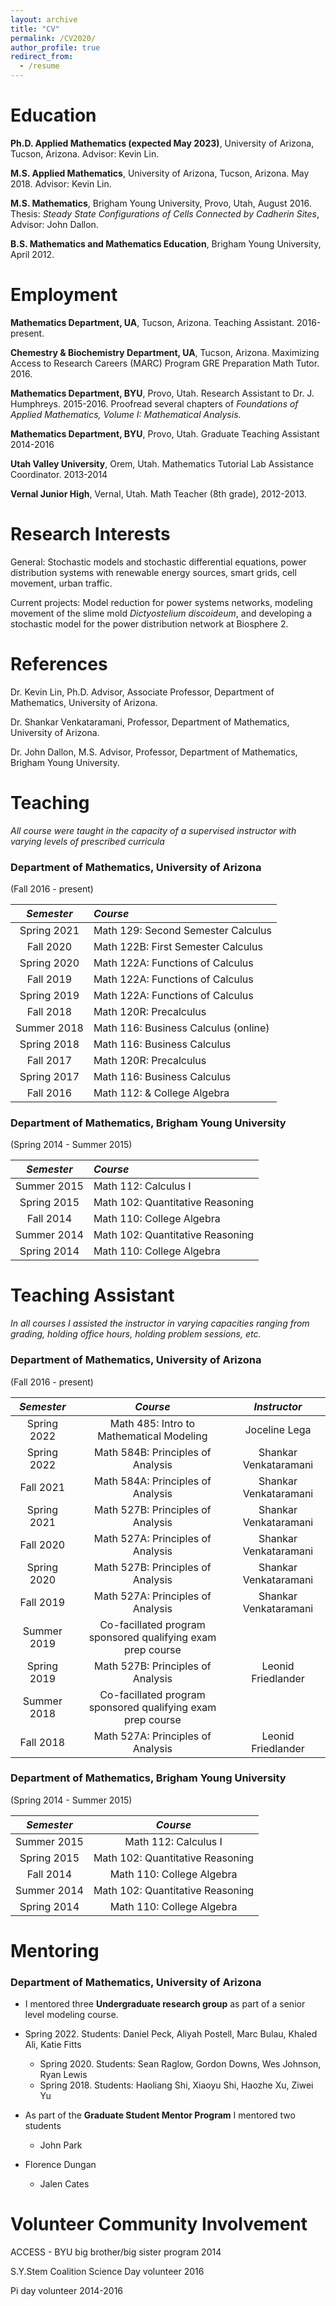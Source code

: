 ```yaml
---
layout: archive
title: "CV"
permalink: /CV2020/
author_profile: true
redirect_from:
  - /resume
---
```



# Education
**Ph.D. Applied Mathematics (expected
May 2023)**, University of Arizona, Tucson, Arizona.
Advisor: Kevin Lin.

**M.S. Applied Mathematics**, University of Arizona,
Tucson, Arizona. May 2018. Advisor: Kevin Lin.

**M.S. Mathematics**, Brigham Young University, Provo,
Utah, August 2016. Thesis: *Steady State Configurations of Cells
Connected by Cadherin Sites*, Advisor: John Dallon.

**B.S. Mathematics and Mathematics Education**, Brigham Young University, April 2012.

# Employment

**Mathematics Department, UA**, Tucson, Arizona. Teaching
Assistant. 2016-present.

**Chemestry & Biochemistry Department, UA**, Tucson,
Arizona. Maximizing Access to Research Careers (MARC) Program GRE
Preparation Math Tutor. 2016.

**Mathematics Department, BYU**, Provo, Utah. Research
Assistant to Dr. J. Humphreys. 2015-2016. Proofread several chapters of
*Foundations of Applied Mathematics, Volume I: Mathematical
Analysis.*

**Mathematics Department, BYU**, Provo, Utah. Graduate
Teaching Assistant 2014-2016

**Utah Valley University**, Orem, Utah. Mathematics
Tutorial Lab Assistance Coordinator. 2013-2014

**Vernal Junior High**, Vernal, Utah. Math Teacher (8th
grade), 2012-2013.

# Research Interests
General: Stochastic models and
stochastic differential equations, power distribution systems with
renewable energy sources, smart grids, cell movement, urban traffic.

Current projects: Model reduction for power systems networks, modeling
movement of the slime mold *Dictyostelium discoideum*, and developing a
stochastic model for the power distribution network at Biosphere 2.

# References

Dr. Kevin Lin, Ph.D. Advisor, Associate Professor, Department of
Mathematics, University of Arizona.

Dr. Shankar Venkataramani, Professor, Department of Mathematics,
University of Arizona.

Dr. John Dallon, M.S. Advisor, Professor, Department of Mathematics,
Brigham Young University.

# Teaching
*All course were taught in the capacity of a
supervised instructor with varying levels of prescribed
curricula*
### Department of Mathematics, University of Arizona
(Fall 2016 - present)

|*Semester* | *Course*|
|:---:|:---|
|Spring 2021 | Math 129:  Second Semester Calculus |
|Fall 2020 | Math 122B: First Semester Calculus |
|Spring 2020 | Math 122A: Functions of Calculus|
|Fall 2019 | Math 122A: Functions of Calculus|
|Spring 2019 | Math 122A: Functions of Calculus|
|Fall 2018 | Math 120R: Precalculus|
|Summer 2018 | Math 116: Business Calculus (online)|
|Spring 2018 | Math 116: Business Calculus|
|Fall 2017 | Math 120R:  Precalculus|
|Spring 2017 | Math 116:  Business Calculus |
|Fall 2016 | Math 112: & College Algebra|

### Department of Mathematics, Brigham Young University
(Spring 2014 - Summer 2015)

|*Semester* | *Course*|
|:---:|:---|
|Summer 2015 | Math 112:  Calculus I|
|Spring 2015 | Math 102:  Quantitative Reasoning|
|Fall 2014 | Math 110:  College Algebra|
|Summer 2014 | Math 102:  Quantitative Reasoning|
|Spring 2014 | Math 110:  College Algebra|

# Teaching Assistant
*In all courses I assisted the
instructor in varying capacities ranging from grading, holding office
hours, holding problem sessions, etc.*

### Department of Mathematics, University of Arizona
(Fall 2016 - present)

|*Semester* | *Course* | *Instructor* |
|:---:|:---:|:---:|
|Spring 2022 | Math 485: Intro to Mathematical Modeling | Joceline Lega |
|Spring 2022 | Math 584B: Principles of Analysis | Shankar Venkataramani |
|Fall 2021 | Math 584A: Principles of Analysis | Shankar Venkataramani |
|Spring 2021 | Math 527B: Principles of Analysis | Shankar Venkataramani|
|Fall 2020 | Math 527A: Principles of Analysis | Shankar Venkataramani|
|Spring 2020 | Math 527B: Principles of Analysis | Shankar Venkataramani|
|Fall 2019 | Math 527A:  Principles of Analysis | Shankar Venkataramani|
|Summer 2019 | Co-facillated program sponsored qualifying exam prep course ||
|Spring 2019 | Math 527B: Principles of Analysis | Leonid Friedlander|
|Summer 2018 | Co-facillated program sponsored qualifying exam prep course ||
|Fall 2018 | Math 527A: Principles of Analysis | Leonid Friedlander|

### Department of Mathematics, Brigham Young University
(Spring 2014 - Summer 2015)

| *Semester* | *Course* |
|:---:|:---:|
|Summer 2015| Math 112: Calculus I |
|Spring 2015| Math 102: Quantitative Reasoning |
|Fall 2014| Math 110: College Algebra|
|Summer 2014| Math 102: Quantitative Reasoning |
|Spring 2014| Math 110: College Algebra |

# Mentoring
### Department of Mathematics, University of Arizona

-   I mentored three **Undergraduate research group** as part
    of a senior level modeling course.
-   Spring 2022. Students: Daniel Peck, Aliyah Postell, Marc Bulau,
        Khaled Ali, Katie Fitts
    -   Spring 2020. Students: Sean Raglow, Gordon Downs, Wes Johnson,
    Ryan Lewis
    -   Spring 2018. Students: Haoliang Shi, Xiaoyu Shi, Haozhe Xu,
        Ziwei Yu

-   As part of the **Graduate Student Mentor Program** I
    mentored two students

    -   John Park
-   Florence Dungan
    -   Jalen Cates

# Volunteer Community Involvement
ACCESS - BYU big brother/big sister program 2014

S.Y.Stem Coalition Science Day volunteer 2016

Pi day volunteer 2014-2016
